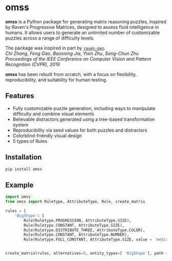 # omss

**omss** is a Python package for generating matrix reasoning puzzles, inspired by Raven's Progressive Matrices, designed to assess fluid intelligence in humans. It allows users to generate an unlimited number of customizable puzzles across a range of difficulty levels. 

The package was inspired in part by [`raven-gen`](https://github.com/shlomenu/raven-gen).  
*Chi Zhang*, *Feng Gao*, *Baoxiong Jia*, *Yixin Zhu*, *Song-Chun Zhu*  
*Proceedings of the IEEE Conference on Computer Vision and Pattern Recognition (CVPR), 2019*  

**omss** has been rebuilt from scratch, with a focus on flexibility, reproducibility, and suitability for human testing.

## Features

- Fully customizable puzzle generation, including ways to manipulate difficulty and combine visual elements
- Believable distractors generated using a tree-based transformation system
- Reproducibility via seed values for both puzzles and distractors
- Colorblind-friendly visual design
- 5 types of Rules

## Installation 

```bash
pip install omss
```

## Example

```python
import omss
from omss import Ruletype, AttributeType, Rule, create_matrix

rules = {
    'BigShape': [       
        Rule(Ruletype.PROGRESSION, AttributeType.SIZE),
        Rule(Ruletype.CONSTANT, AttributeType.SIZE),
        Rule(Ruletype.DISTRIBUTE_THREE, AttributeType.COLOR),
        Rule(Ruletype.CONSTANT, AttributeType.NUMBER),
        Rule(Ruletype.FULL_CONSTANT, AttributeType.SIZE, value = 'medium')]}


create_matrix(rules, alternatives=8, entity_types=[ 'BigShape'], path = "/Users/njudd/Desktop/NewStimuli/")
